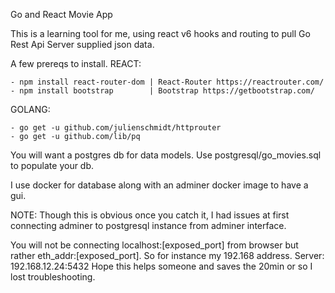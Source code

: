 Go and React Movie App

This is a learning tool for me, using react v6 hooks and routing to pull Go Rest Api Server supplied json data.

A few prereqs to install.
  REACT:
  
    - npm install react-router-dom | React-Router https://reactrouter.com/
    - npm install bootstrap        | Bootstrap https://getbootstrap.com/
    
  GOLANG:
  
    - go get -u github.com/julienschmidt/httprouter
    - go get -u github.com/lib/pq

You will want a postgres db for data models. Use postgresql/go_movies.sql to populate your db.

I use docker for database along with an adminer docker image to have a gui. 

NOTE: 
Though this is obvious once you catch it, I had issues at first connecting adminer to postgresql instance from adminer interface.

You will not be connecting localhost:[exposed_port] from browser but rather eth_addr:[exposed_port]. So for instance my 192.168 address.
  Server: 192.168.12.24:5432
  Hope this helps someone and saves the 20min or so I lost troubleshooting.
